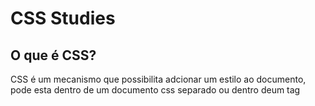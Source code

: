 # CSS Studies


## O que é CSS?
CSS é um mecanismo que possibilita adcionar um estilo ao documento, pode esta dentro de um documento css separado ou dentro deum tag <style> a escolha é definida de acordo com a necessidade  do programador. 

## Syles Rules:

|     **Selectors**    |
| :------------------: | 
|  1   body {...}.     |  
|  2   #menu{...}.     |
|  3 .bookTitle{...}.  |
  
 
Selector são as formas que se usar para comunicar com o browser oque desejamos estilizar.
  
  1. No local de body pode-se inserir qualquer elemento e o estilo sera aplicado a todos os elementos daquela categoria.
  2. Encontrara um elemento com uma ID fornecida "id" -> #id
  3. Vai editar todos os elementos que estão dentro da classe informada "classename" -> .classename
  
 Outros Selectors são por exemplos:
  - Selector Descendente: div p{...} (apenas os elementos dentro do primeiro elemento seram editados)
  - Selector Child: div > p{...} (apenas os elementos dentro porém logo abaixo do primeiro elemento)
  - Selector Attribute: combina elementos baseado no valor de um atributo dado.
  - Selector Child: div > p{...} (apenas os elementos dentro porém logo abaixo do primeiro elemento)
  - Psuedo Class: a : visited {...}, sempre que o link é visitado algo é editado.
  
------------------------------------------  
```CSS   
propertyname:value => backgound-color:#cccc99
```  
Existem centenas de propertyname, que devem ser estudados, para buscar a melhor opção para uso em seu website.
 
  
## Specifying CSS Property Values:

- Keywords
  - thin, thick, larger
- Medidas:
  - incher(in), points(pt), picas(pc)
- Medidas de tela:
  - pixels(px)
- Medidas relativas:
  - %, em
- Codigo de cores:
  - #rrggbb, rgb(r,g,b)
- Fonts:
  - Helvetica, sans-serif
- Notação de função:
  - rgb(r,g,b), url
 
CSS -> Cascading Style Sheets
  
Cascading: O efeito cascata consi ste em setar prioridades, no caso css setar um pesso para cada regra de estilo, e o com maior peso terá prioridade, por exemplo o estilos do usuário  tem prioridade emcima dos estilos default.
  
  `!important` tem maior importância.
   
- **Regras conflitantes** vindos de uma mesma fonte 
são resolvidos de uma forma simples onde o browser usa a ultima regra listada. Da mesma forma as importações e referências com conteúdo  conflitados o ultimo tem prioridade.
  
------------------------------------------ 
  
- **CSS Reset** substitui o padrao fornecidos pelo browser, assim o programador sempre saber de onde começar suas regras sem depender  do padrão  que varia de cada browser, e começa definitivamente  do 0 com todas as regras.
  
------------------------------------------    
  
 - **Specificity** é o valor do peso, quanto mai s specificity mais importante é o estilo.
  
  | A | Count  of ID selectors.     |
  | B | Count of class and attribute|
  | C | Count of type selectors     |

  if { A = 1 , B = 0, C = 0} 
Specificity = 100 -> 1(A)0(B)0(C)

  style aplicado diretamente dentro da tag é o mais especifico de todas as regras style. 
  
------------------------------------------    
  
Inheritance (Herança) é data por uma árvore, em codigo CSS é dado por `div > p`, nesse caso p é filho de div, assim ao aplicar qualquer estilo em `div > p{...}` o `p {...}` sera diferente de apenas um p. Esse modelo pode ser trabalhado com outros elementos. 
  
  - Para acessar uma certa filha de um elemento: elemento :nth-child(3){...} 
  ex: 
 ```CSS 
  ul li:nth-child(3){...}
 ```
------------------------------------------ ## CSS-The box model
  
**DICA** = usa Background-color pra visualizar  as boxs
  
Todo elemento tem como base um caixa, nem sempre se pode ver notar as caixas, porém elas estão  e deve-se organiza-las. 
  
A caixa é formada pelo conteúdo a parte mais interna, o Padding, o Border e a Margin.
  
  
### Display and Visibility:
  
   - Display é o geral, ou seja quando se diz `display: none;` em alguma tag, ira retirar tudo desde o elemento ao bloco. 
   - Visibility apenas ira esconder o elemento, ou seja o bloco continua lá mantendo seu espaço intacto.
  
  
------------------------------------------ 
 
# **Algumas ferramentas uteis de Styles**
  
```CSS  
  .menu li:hover{
    Background-color: green
  }
```  
  ->  Sempre que o usuário  passa com o cursor sobre o bloco o bloco trocara o fundo pra verde.
  

 
  
  
  
  
   
------------------------------------------ 
  
## Styling Text:
  
  Font é algo que deve ser pensado, visto que nem todo equipamento utiliza certas fontes. Além que deve-se usar fontes que possa simplificar a leitura, uma fonte limpa.
  
  
```CSS
body{
     font-family: sans-serif
}
```
  Existe diversas fontes e deve-se escolher a que mais se adapta ao projeto. Porém para resolver o problema de um aparelho nao possuir algumas fonte:
  
```CSS
body{
     font-family: Arial, Helvetica, sans-serif
}
```
O Browser irá  percorrer por Arial, Helvetica e Sans-serif a primeira fonte que ele possuir será a usada.
  
  - Sobre o tamanho a fonte, também  nos leva a uma escolha o tamanho Absolute(pixel - px) que não se altera ou Variável relativo(% ou 'em') que se altera de acordo com o tamanho da tela ou da linha.
  
```CSS
body{
  font-family: Arial, Helvetica, sans-serif
  font-size: 0.9em;
  font-size: 20px;
  font-size: 
  font: italic 0.9em Arial;
}
```  

------------------------------------------ 
  
# LAYOUT with CSS 
  
  ### Position 
Propriedade de layout da página que permite posicionar qualquer elemento (de bloco) com um dos quatro valores: top, right , bottom e left. O position ignora o PADDING  e o MARGIN do elemento, por isso é recomendado. Não se importa de sobrepor elementos.

O tipo de position padrão do CSS é o posistion: static.
Tipos de positions: 
- Static
Posiciona os elementos em pilha, um seguindo o outro, seguindo o fluxo da página para baixo.
- Relative
Posiciona o elemento de forma relativa ao posicionamento anterior, geralmente o estático por ser default.
- Absolute
Remove um elemento do fluxo do documento, move o elemento para uma posição específica  em relação ao Body.
- Fixed
Muito parecido com o Absoluto, exceto que o posicionamento é relativo à própria janela, então se eu quiser uma posição fixa, ela permanecerá nessa posição mesmo se o usuário rolar a página para baixo. Usado geralmente para elementos de toolbar, que tem que ficar fixo na tela de qualquer forma, mesmo que o conteúdo da página desça.
  
  Exemplos de uso in code:
```CSS 
#buttons inpiut:last-child{
  position: relative; //absolute or fixed
  top: 100px;
  left: 300px;
}
```
  - Deve-se usar o position relative com cuidado pois pode sobrepor outros elementos, sempre tenha em mente se há espaço  ou não.
---------------------------------------------------
## Floating and Cleanring
 
### Float elements
Permite que o elemento se mova para esquerda ou para a direita e que outro conteúdo flutue ao lado dele em um fluxo normal. (estático).  O clear remove essa flutuação e impede que um elemento seja flutuante.
  
```CSS  
#figure{
  float: left; // A figura é jogada para esquerda 
  margin-right: 5px;
}
  
<p style= "clear:both"> // Vai impedir o texto de ter algo nas laterais, pode ser usado no local de 'both' -> 'left' or 'right'
```  
  
  
  
  
